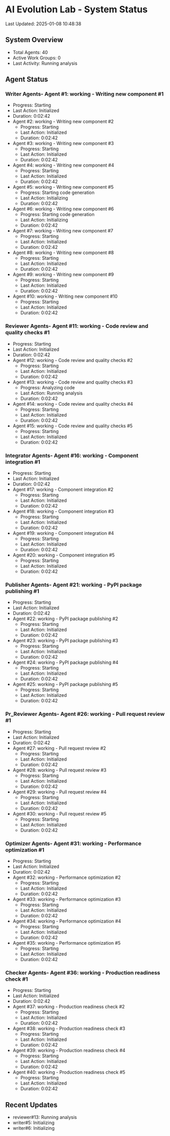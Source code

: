 # AI Evolution Lab - System Status
Last Updated: 2025-01-08 10:48:38

## System Overview
- Total Agents: 40
- Active Work Groups: 0
- Last Activity: Running analysis

## Agent Status

### Writer Agents- Agent #1: working - Writing new component #1
  - Progress: Starting
  - Last Action: Initialized
  - Duration: 0:02:42
- Agent #2: working - Writing new component #2
  - Progress: Starting
  - Last Action: Initialized
  - Duration: 0:02:42
- Agent #3: working - Writing new component #3
  - Progress: Starting
  - Last Action: Initialized
  - Duration: 0:02:42
- Agent #4: working - Writing new component #4
  - Progress: Starting
  - Last Action: Initialized
  - Duration: 0:02:42
- Agent #5: working - Writing new component #5
  - Progress: Starting code generation
  - Last Action: Initializing
  - Duration: 0:02:42
- Agent #6: working - Writing new component #6
  - Progress: Starting code generation
  - Last Action: Initializing
  - Duration: 0:02:42
- Agent #7: working - Writing new component #7
  - Progress: Starting
  - Last Action: Initialized
  - Duration: 0:02:42
- Agent #8: working - Writing new component #8
  - Progress: Starting
  - Last Action: Initialized
  - Duration: 0:02:42
- Agent #9: working - Writing new component #9
  - Progress: Starting
  - Last Action: Initialized
  - Duration: 0:02:42
- Agent #10: working - Writing new component #10
  - Progress: Starting
  - Last Action: Initialized
  - Duration: 0:02:42

### Reviewer Agents- Agent #11: working - Code review and quality checks #1
  - Progress: Starting
  - Last Action: Initialized
  - Duration: 0:02:42
- Agent #12: working - Code review and quality checks #2
  - Progress: Starting
  - Last Action: Initialized
  - Duration: 0:02:42
- Agent #13: working - Code review and quality checks #3
  - Progress: Analyzing code
  - Last Action: Running analysis
  - Duration: 0:02:42
- Agent #14: working - Code review and quality checks #4
  - Progress: Starting
  - Last Action: Initialized
  - Duration: 0:02:42
- Agent #15: working - Code review and quality checks #5
  - Progress: Starting
  - Last Action: Initialized
  - Duration: 0:02:42

### Integrator Agents- Agent #16: working - Component integration #1
  - Progress: Starting
  - Last Action: Initialized
  - Duration: 0:02:42
- Agent #17: working - Component integration #2
  - Progress: Starting
  - Last Action: Initialized
  - Duration: 0:02:42
- Agent #18: working - Component integration #3
  - Progress: Starting
  - Last Action: Initialized
  - Duration: 0:02:42
- Agent #19: working - Component integration #4
  - Progress: Starting
  - Last Action: Initialized
  - Duration: 0:02:42
- Agent #20: working - Component integration #5
  - Progress: Starting
  - Last Action: Initialized
  - Duration: 0:02:42

### Publisher Agents- Agent #21: working - PyPI package publishing #1
  - Progress: Starting
  - Last Action: Initialized
  - Duration: 0:02:42
- Agent #22: working - PyPI package publishing #2
  - Progress: Starting
  - Last Action: Initialized
  - Duration: 0:02:42
- Agent #23: working - PyPI package publishing #3
  - Progress: Starting
  - Last Action: Initialized
  - Duration: 0:02:42
- Agent #24: working - PyPI package publishing #4
  - Progress: Starting
  - Last Action: Initialized
  - Duration: 0:02:42
- Agent #25: working - PyPI package publishing #5
  - Progress: Starting
  - Last Action: Initialized
  - Duration: 0:02:42

### Pr_Reviewer Agents- Agent #26: working - Pull request review #1
  - Progress: Starting
  - Last Action: Initialized
  - Duration: 0:02:42
- Agent #27: working - Pull request review #2
  - Progress: Starting
  - Last Action: Initialized
  - Duration: 0:02:42
- Agent #28: working - Pull request review #3
  - Progress: Starting
  - Last Action: Initialized
  - Duration: 0:02:42
- Agent #29: working - Pull request review #4
  - Progress: Starting
  - Last Action: Initialized
  - Duration: 0:02:42
- Agent #30: working - Pull request review #5
  - Progress: Starting
  - Last Action: Initialized
  - Duration: 0:02:42

### Optimizer Agents- Agent #31: working - Performance optimization #1
  - Progress: Starting
  - Last Action: Initialized
  - Duration: 0:02:42
- Agent #32: working - Performance optimization #2
  - Progress: Starting
  - Last Action: Initialized
  - Duration: 0:02:42
- Agent #33: working - Performance optimization #3
  - Progress: Starting
  - Last Action: Initialized
  - Duration: 0:02:42
- Agent #34: working - Performance optimization #4
  - Progress: Starting
  - Last Action: Initialized
  - Duration: 0:02:42
- Agent #35: working - Performance optimization #5
  - Progress: Starting
  - Last Action: Initialized
  - Duration: 0:02:42

### Checker Agents- Agent #36: working - Production readiness check #1
  - Progress: Starting
  - Last Action: Initialized
  - Duration: 0:02:42
- Agent #37: working - Production readiness check #2
  - Progress: Starting
  - Last Action: Initialized
  - Duration: 0:02:42
- Agent #38: working - Production readiness check #3
  - Progress: Starting
  - Last Action: Initialized
  - Duration: 0:02:42
- Agent #39: working - Production readiness check #4
  - Progress: Starting
  - Last Action: Initialized
  - Duration: 0:02:42
- Agent #40: working - Production readiness check #5
  - Progress: Starting
  - Last Action: Initialized
  - Duration: 0:02:42


## Recent Updates
- reviewer#13: Running analysis
- writer#5: Initializing
- writer#6: Initializing
